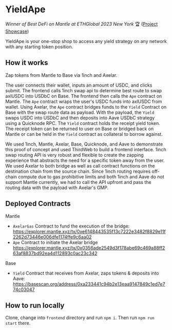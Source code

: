 # YieldApe
*Winner of Best DeFi on Mantle at ETHGlobal 2023 New York* 🏆 ([Project Showcase](https://ethglobal.com/showcase/yield-ape-2w6d1))

YieldApe is your one-stop shop to access any yield strategy on any network with any starting token position. 

## How it works
Zap tokens from Mantle to Base via 1inch and Axelar.

The user connects their wallet, inputs an amount of USDC, and clicks submit. The frontend calls 1inch swap api to determine best route to swap axlUSDC into USDbC on Base. The frontend then calls the ```Ape``` contract on Mantle. The ```Ape``` contract wraps the user's USDC funds into axlUSDC from wallet. Using Axelar, the ```Ape``` contract bridges funds to the ```Yield``` Contract on Base with the swap route data as payload. With the payload, the ```Yield``` swaps USDC into USDbC and then deposits into Aave USDbC strategy using a Quicknode RPC. The ```Yield``` contract holds the receipt yield token. The receipt token can be returned to user on Base or bridged back on Mantle or can be held in the ```Yield``` contract as collateral to borrow against.

We used 1inch, Mantle, Axelar, Base, Quicknode, and Aave to demonstrate this proof of concept and used ThirdWeb to build a frontend interface. 1inch swap routing API is very robust and flexible to create the zapping experience that abstracts the need for a specific token away from the user. We used Axelar to both bridge as well as call contract functions on the destination chain from the source chain. Since 1inch routing requires off-chain compute due to gas prohibitive limits and both 1inch and Aave do not support Mantle currently, we had to call the API upfront and pass the routing data with the payload with Axelar's GMP.

## Deployed Contracts
Mantle 
- ```AxelarGas``` Contract to fund the execution of the bridge: https://explorer.mantle.xyz/tx/0xe6148443535f13c7222e3482f8829e11f2262d73446e006dfe1174ffe9c6aa02
- ```Ape``` Contract to initiate the Axelar bridge https://explorer.mantle.xyz/tx/0x0356ade2549d3f178abe69c469a88ff263af8837bd92ea4d112893c0ac23c342

Base
- ```Yield``` Contract that receives from Axelar, zaps tokens & deposits into Aave: https://basescan.org/address/0xa233441c94b2e13eaa9147849c1ed7e774c03047 

## How to run locally

Clone, change into ```frontend``` directory and run ```npm i```. Then run ```npm run start``` there. 
